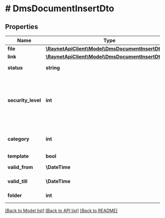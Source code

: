 # # DmsDocumentInsertDto

## Properties

Name | Type | Description | Notes
------------ | ------------- | ------------- | -------------
**file** | [**\RaynetApiClient\Model\DmsDocumentInsertDtoFile**](DmsDocumentInsertDtoFile.md) |  | [optional]
**link** | [**\RaynetApiClient\Model\DmsDocumentInsertDtoLink**](DmsDocumentInsertDtoLink.md) |  | [optional]
**status** | **string** | [Stav] - výchozí hodnota A_DRAFT | [optional]
**security_level** | **int** | [Bezpečnostní úroveň] ID bezpečnostní úrovně. Pokud není vyplněna je nastavena výchozí bezpečnostní skupina. | [optional]
**category** | **int** | [Kategorie] ID záznamu z číselníku DocumentCategory | [optional]
**template** | **bool** | [Šablona] | [optional]
**valid_from** | **\DateTime** | [Platné od] datum platné od | [optional]
**valid_till** | **\DateTime** | [Platné do] datum platné do | [optional]
**folder** | **int** | [Umístění] ID záznamu adresáře |

[[Back to Model list]](../../README.md#models) [[Back to API list]](../../README.md#endpoints) [[Back to README]](../../README.md)

